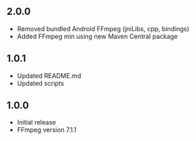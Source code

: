 ## 2.0.0

* Removed bundled Android FFmpeg (jniLibs, cpp, bindings)
* Added FFmpeg min using new Maven Central package

## 1.0.1

* Updated README.md
* Updated scripts

## 1.0.0

* Initial release
* FFmpeg version 7.1.1